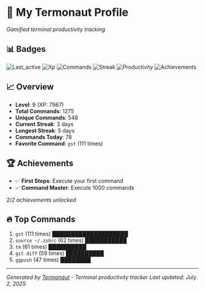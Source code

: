 # 🚀 My Termonaut Profile

*Gamified terminal productivity tracking*

## 📊 Badges

![Last_active](https://img.shields.io/badge/Last+Active-7h+ago-yellow?style=flat-square&logo=terminal&logoColor=white) ![Xp](https://img.shields.io/badge/XP-Level+9+%287967%2F10000%29-green?style=flat-square&logo=terminal&logoColor=white) ![Commands](https://img.shields.io/badge/Commands-1275-blue?style=flat-square&logo=terminal&logoColor=white) ![Streak](https://img.shields.io/badge/Streak-3+days-green?style=flat-square&logo=terminal&logoColor=white) ![Productivity](https://img.shields.io/badge/Productivity-80.0%25-green?style=flat-square&logo=terminal&logoColor=white) ![Achievements](https://img.shields.io/badge/Achievements-5%2F10-blue?style=flat-square&logo=terminal&logoColor=white) 

## 📈 Overview

- **Level**: 9 (XP: 7967)
- **Total Commands**: 1275
- **Unique Commands**: 548
- **Current Streak**: 3 days
- **Longest Streak**: 5 days
- **Commands Today**: 78
- **Favorite Command**: `gst` (111 times)

## 🏆 Achievements

- ✅ **First Steps**: Execute your first command
- ✅ **Command Master**: Execute 1000 commands

*2/2 achievements unlocked*

## 🔥 Top Commands

1. `gst` (111 times) ████████████████████
2. `source ~/.zshrc` (62 times) ███████████
3. `tm` (61 times) ██████████
4. `git diff` (59 times) ██████████
5. `ggpush` (47 times) ████████

---

*Generated by [Termonaut](https://github.com/oiahoon/termonaut) - Terminal productivity tracker*
*Last updated: July 2, 2025*
